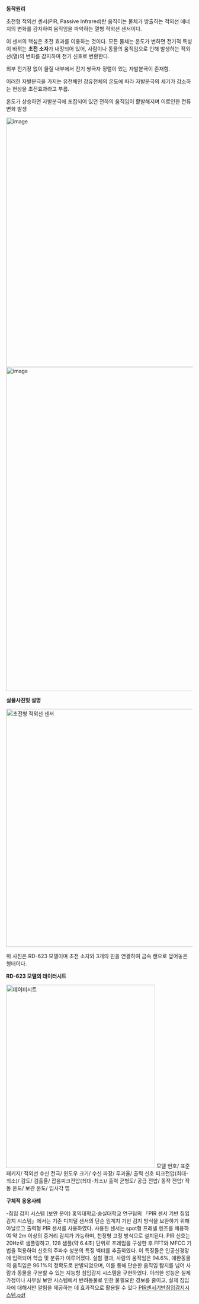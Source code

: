 **동작원리**  

초전형 적외선 센서(PIR, Passive Infrared)란 움직이는 물체가 방출하는 적외선 에너지의 변화를 감지하여 움직임을 파악하는 열형 적외선 센서이다.

이 센서의 핵심은 초전 효과를 이용하는 것이다. 모든 물체는 온도가 변하면 전기적 특성이 바뀌는 **초전 소자**가 내장되어 있어, 사람이나 동물의 움직임으로 인해 발생하는 적외선(열)의 변화를 감지하여 전기 신호로 변환한다.

외부 전기장 없이 물질 내부에서 전기 쌍극자 정렬이 있는 자발분극이 존재함.

이러한 자발분극을 가지는 유전체인 강유전체의 온도에 따라 자발분극의 세기가 감소하는 현상을 초전효과라고 부름.

온도가 상승하면 자발분극에 포집되어 있던 전하의 움직임이 활발해지며 이로인한 전류변화 발생

<img width="733" height="673" alt="image" src="https://github.com/user-attachments/assets/74a7335f-dfff-4968-8d04-45f70e8585f1" />

<img width="954" height="874" alt="image" src="https://github.com/user-attachments/assets/598eda2e-2a28-44e0-bee8-f6dffb93d666" />







































**실물사진및 설명**

<img width="620" height="642" alt="초전형 적외선 센서" src="https://github.com/user-attachments/assets/a561ffe9-9bd7-45e3-9a30-558479057f53" />


위 사진은 RD-623 모델이며 초전 소자와 3개의 핀을 연결하여 금속 캔으로 덮어놓은 형태이다.
























**RD-623 모델의 데이터시트**

<img width="402" height="494" alt="데이터시트" src="https://github.com/user-attachments/assets/e8d8103a-6d30-4773-8042-a7e214ecb829" />  
  모델 번호/
  표준 패키지/
  적외선 수신 전극/
  윈도우 크기/
  수신 파장/
  투과율/
  출력 신호 피크전압(최대-최소)/
  감도/
  검출율/
  잡음피크전압(최대-최소)/
  출력 균형도/
  공급 전압/
  동작 전압/
  작동 온도/
  보관 온도/
  입사각 맵


**구체적 응용사례**


-침입 감지 시스템 (보안 분야)
홍익대학교·숭실대학교 연구팀의 「PIR 센서 기반 침입감지 시스템」에서는 기존 디지털 센서의 단순 임계치 기반 감지 방식을 보완하기 위해 아날로그 출력형 PIR 센서를 사용하였다. 사용된 센서는 spot형 프레넬 렌즈를 채용하여 약 2m 이상의 중거리 감지가 가능하며, 천정형 고정 방식으로 설치된다. PIR 신호는 20Hz로 샘플링하고, 128 샘플(약 6.4초) 단위로 프레임을 구성한 후 FFT와 MFCC 기법을 적용하여 신호의 주파수 성분의 특징 벡터를 추출하였다. 이 특징들은 인공신경망에 입력되어 학습 및 분류가 이루어졌다. 실험 결과, 사람의 움직임은 94.6%, 애완동물의 움직임은 96.1%의 정확도로 판별되었으며, 이를 통해 단순한 움직임 탐지를 넘어 사람과 동물을 구분할 수 있는 지능형 침입감지 시스템을 구현하였다. 이러한 성능은 실제 가정이나 사무실 보안 시스템에서 반려동물로 인한 불필요한 경보를 줄이고, 실제 침입자에 대해서만 알림을 제공하는 데 효과적으로 활용될 수 있다
[PIR센서기반침입감지시스템.pdf](https://github.com/user-attachments/files/22397269/PIR.pdf)

































